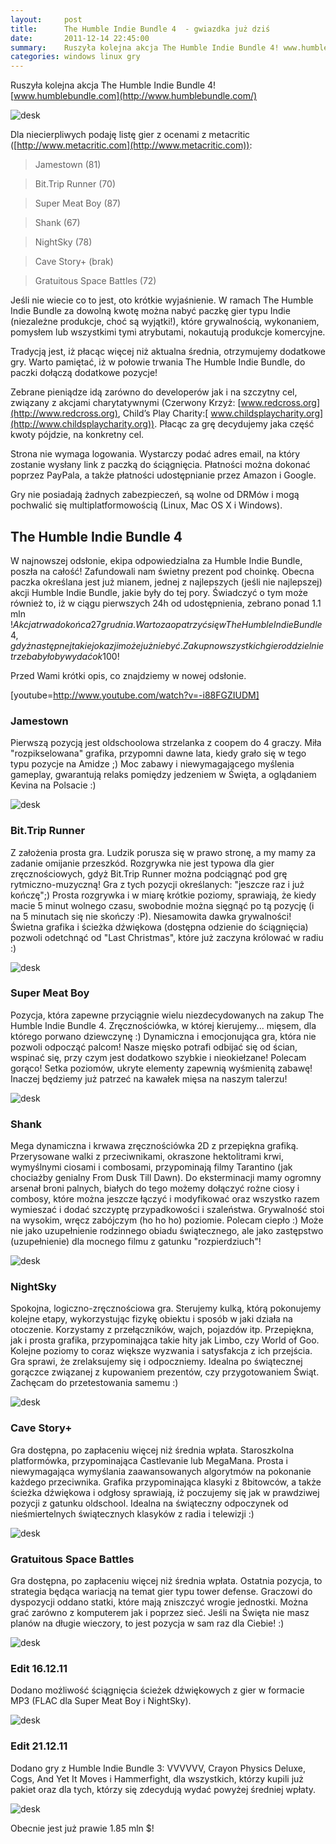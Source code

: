 ```yaml
---
layout:     post
title:      The Humble Indie Bundle 4  - gwiazdka już dziś
date:       2011-12-14 22:45:00
summary:    Ruszyła kolejna akcja The Humble Indie Bundle 4! www.humblebundle.comDla niecierpliwych podaję listę gier z ocenami z metacritic (http://www.metacritic.com):Jamestown (81)Bit.Trip Runner (70)Super Meat Boy (87)Shank (67)NightSky (78)Cave Story+ (brak)Gratuitous Space Battles (72)Jeśli nie wiecie co ...
categories: windows linux gry
---
```




Ruszyła kolejna akcja The Humble Indie Bundle 4! 
[www.humblebundle.com](http://www.humblebundle.com/)



![desk](https://raw.githubusercontent.com/djfoxer/djfoxer.github.io/master/_img/2011-12-14-_156_/g_-_608x405_-_-_29333x20111214211144_0.png)



Dla niecierpliwych podaję listę gier z ocenami z metacritic ([http://www.metacritic.com](http://www.metacritic.com)):

<blockquote>
<p>Jamestown (81)</p>
</blockquote>
<blockquote>
<p>Bit.Trip Runner (70)</p>
</blockquote>
<blockquote>
<p>Super Meat Boy (87)</p>
</blockquote>
<blockquote>
<p>Shank (67)</p>
</blockquote>
<blockquote>
<p>NightSky (78)</p>
</blockquote>
<blockquote>
<p>Cave Story+ (brak)</p>
</blockquote>
<blockquote>
<p>Gratuitous Space Battles (72)</p>
</blockquote>

Jeśli nie wiecie co to jest, oto krótkie wyjaśnienie. W ramach The Humble Indie Bundle za dowolną kwotę można nabyć paczkę gier typu Indie (niezależne produkcje, choć są wyjątki!), które grywalnością, wykonaniem, pomysłem lub wszystkimi tymi atrybutami, nokautują produkcje komercyjne. 

Tradycją jest, iż płacąc więcej niż aktualna średnia, otrzymujemy dodatkowe gry. Warto pamiętać, iż w połowie trwania The Humble Indie Bundle, do paczki dołączą dodatkowe pozycje!

Zebrane pieniądze idą zarówno do developerów jak i na szczytny cel, związany z akcjami charytatywnymi (Czerwony Krzyż: [www.redcross.org](http://www.redcross.org), Child’s Play Charity:[ www.childsplaycharity.org](http://www.childsplaycharity.org)). Płacąc za grę decydujemy jaka część kwoty pójdzie, na konkretny cel. 

Strona nie wymaga logowania. Wystarczy podać adres email, na który zostanie wysłany link z paczką do ściągnięcia. Płatności można dokonać poprzez PayPala, a także  płatności udostępnianie przez Amazon i Google.

Gry nie posiadają żadnych zabezpieczeń, są wolne od DRMów i mogą pochwalić się multiplatformowością (Linux, Mac OS X i Windows).




## The Humble Indie Bundle 4



W najnowszej odsłonie, ekipa odpowiedzialna za Humble Indie Bundle, poszła na całość! Zafundowali nam świetny prezent pod choinkę. Obecna paczka określana jest już mianem, jednej z najlepszych (jeśli nie najlepszej) akcji  Humble Indie Bundle, jakie były do tej pory.
Świadczyć o tym może również to, iż w ciągu pierwszych 24h od udostępnienia, zebrano ponad 1.1 mln $! Akcja trwa do końca 27 grudnia. Warto zaopatrzyć się w The Humble Indie Bundle 4, gdyż następnej takiej okazji może już nie być. Za kupno wszystkich gier oddzielnie trzeba byłoby wydać ok 100$!


Przed Wami krótki opis, co znajdziemy w nowej odsłonie.

[youtube=http://www.youtube.com/watch?v=-i88FGZIUDM]




### Jamestown



Pierwszą pozycją jest oldschoolowa strzelanka z coopem do 4 graczy. Miła "rozpikselowana" grafika, przypomni dawne lata, kiedy grało się w tego typu pozycje na Amidze ;) Moc zabawy i niewymagającego myślenia gameplay, gwarantują relaks pomiędzy jedzeniem w Święta, a oglądaniem Kevina na Polsacie :)



![desk](https://raw.githubusercontent.com/djfoxer/djfoxer.github.io/master/_img/2011-12-14-_156_/g_-_608x405_-_-_29333x20111214223418_0.png)





### Bit.Trip Runner



Z założenia prosta gra. Ludzik porusza się w prawo stronę, a my mamy za zadanie omijanie przeszkód. Rozgrywka nie jest typowa dla gier zręcznościowych, gdyż Bit.Trip Runner można podciągnąć pod grę rytmiczno-muzyczną! Gra z tych pozycji określanych: "jeszcze raz i już kończę";) Prosta rozgrywka i w miarę krótkie poziomy, sprawiają, że kiedy macie 5 minut wolnego czasu, swobodnie można sięgnąć po tą pozycję (i na 5 minutach się nie skończy :P). Niesamowita dawka grywalności! Świetna grafika i ścieżka dźwiękowa (dostępna odzienie do ściągnięcia) pozwoli odetchnąć od "Last Christmas", które już zaczyna królować w radiu :)



![desk](https://raw.githubusercontent.com/djfoxer/djfoxer.github.io/master/_img/2011-12-14-_156_/g_-_608x405_-_-_29333x20111214223430_0.png)





### Super Meat Boy



Pozycja, która zapewne przyciągnie wielu niezdecydowanych na zakup The Humble Indie Bundle 4. Zręcznościówka, w której kierujemy... mięsem, dla którego porwano dziewczynę :) Dynamiczna i emocjonująca gra, która nie pozwoli odpocząć palcom! Nasze mięsko potrafi odbijać się od ścian, wspinać się, przy czym jest dodatkowo szybkie i nieokiełzane! Polecam gorąco! Setka poziomów, ukryte elementy zapewnią wyśmienitą zabawę! Inaczej będziemy już patrzeć na kawałek mięsa na naszym talerzu!



![desk](https://raw.githubusercontent.com/djfoxer/djfoxer.github.io/master/_img/2011-12-14-_156_/g_-_608x405_-_-_29333x20111214223442_0.png)





### Shank

 

Mega dynamiczna i krwawa zręcznościówka 2D z przepiękna grafiką. Przerysowane walki z przeciwnikami, okraszone hektolitrami krwi, wymyślnymi ciosami i combosami,   przypominają filmy Tarantino (jak chociażby genialny From Dusk Till Dawn). Do eksterminacji mamy ogromny arsenał broni palnych, białych do tego możemy dołączyć rożne ciosy i combosy, które można jeszcze łączyć i modyfikować oraz wszystko razem wymieszać i dodać szczyptę przypadkowości i szaleństwa. Grywalność stoi na wysokim, wręcz zabójczym (ho ho ho) poziomie. Polecam ciepło :) Może nie jako uzupełnienie rodzinnego obiadu świątecznego, ale jako zastępstwo (uzupełnienie) dla mocnego filmu z gatunku "rozpierdziuch"!



![desk](https://raw.githubusercontent.com/djfoxer/djfoxer.github.io/master/_img/2011-12-14-_156_/g_-_608x405_-_-_29333x20111214223454_0.png)





### NightSky



Spokojna, logiczno-zręcznościowa gra. Sterujemy kulką, którą pokonujemy kolejne etapy, wykorzystując fizykę obiektu i sposób w jaki działa na otoczenie. Korzystamy z przełączników, wajch, pojazdów itp. Przepiękna, jak i prosta grafika, przypominająca takie hity jak Limbo, czy World of Goo. Kolejne poziomy to coraz większe wyzwania i satysfakcja z ich przejścia. Gra sprawi, że zrelaksujemy się i odpoczniemy. Idealna po świątecznej gorączce związanej z kupowaniem prezentów, czy przygotowaniem Świąt. Zachęcam do przetestowania samemu :)



![desk](https://raw.githubusercontent.com/djfoxer/djfoxer.github.io/master/_img/2011-12-14-_156_/g_-_608x405_-_-_29333x20111214223513_0.png)





### Cave Story+



Gra dostępna, po zapłaceniu więcej niż średnia wpłata.
Staroszkolna platformówka, przypominająca Castlevanie lub MegaMana. Prosta i niewymagająca wymyślania zaawansowanych algorytmów na pokonanie każdego przeciwnika. Grafika przypominająca klasyki z 8bitowców, a także ścieżka dźwiękowa i odgłosy sprawiają, iż poczujemy się jak w prawdziwej pozycji z gatunku oldschool. Idealna na świąteczny odpoczynek od nieśmiertelnych świątecznych  klasyków z radia i telewizji :)



![desk](https://raw.githubusercontent.com/djfoxer/djfoxer.github.io/master/_img/2011-12-14-_156_/g_-_608x405_-_-_29333x20111214223541_0.png)





### Gratuitous Space Battles



Gra dostępna, po zapłaceniu więcej niż średnia wpłata.
Ostatnia pozycja, to strategia będąca wariacją na temat gier typu tower defense. Graczowi do dyspozycji oddano statki, które mają zniszczyć wrogie jednostki. Można grać zarówno z komputerem jak i poprzez sieć. Jeśli na Święta nie masz planów na długie wieczory, to jest pozycja w sam raz dla Ciebie! :)



![desk](https://raw.githubusercontent.com/djfoxer/djfoxer.github.io/master/_img/2011-12-14-_156_/g_-_608x405_-_-_29333x20111214223611_0.png)





### Edit 16.12.11



Dodano możliwość ściągnięcia ścieżek dźwiękowych z gier w formacie MP3 (FLAC dla Super Meat Boy i NightSky).



![desk](https://raw.githubusercontent.com/djfoxer/djfoxer.github.io/master/_img/2011-12-14-_156_/g_-_608x405_-_-_29333x20111216221636_0.png)





### Edit 21.12.11



Dodano gry z Humble Indie Bundle 3: VVVVVV, Crayon Physics Deluxe, Cogs, And Yet It Moves i Hammerfight, dla wszystkich, którzy kupili już pakiet oraz dla tych, którzy się zdecydują wydać powyżej średniej wpłaty.  




![desk](https://raw.githubusercontent.com/djfoxer/djfoxer.github.io/master/_img/2011-12-14-_156_/g_-_608x405_-_-_29333x20111221190516_0.png)



Obecnie jest już prawie 1.85 mln $!